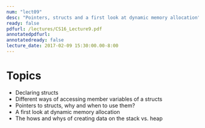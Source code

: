 ```yaml
---
num: "lect09"
desc: "Pointers, structs and a first look at dynamic memory allocation"
ready: false
pdfurl: /lectures/CS16_Lecture9.pdf
annotatedpdfurl: 
annotatedready: false
lecture_date: 2017-02-09 15:30:00.00-8:00
---
```


# Topics
* Declaring structs
* Different ways of accessing member variables of a structs
* Pointers to structs, why and when to use them?
* A first look at dynamic memory allocation
* The hows and whys of creating data on the stack vs. heap


